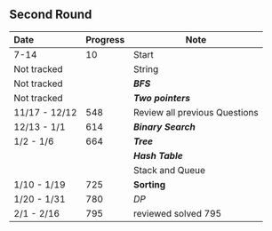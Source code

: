 ##  Second Round

| Date          | Progress | Note                          |
| :------------ | -------- | ----------------------------- |
| 7-14          | 10       | Start                         |
| Not tracked   |          | String                        |
| Not tracked   |          | ***BFS***                     |
| Not tracked   |          | ***Two pointers***            |
| 11/17 - 12/12 | 548      | Review all previous Questions |
| 12/13 - 1/1   | 614      | ***Binary Search***           |
| 1/2 - 1/6     | 664      | ***Tree***                    |
|               |          | ***Hash Table***              |
|               |          | Stack and Queue               |
| 1/10 - 1/19   | 725      | **Sorting**                   |
| 1/20 - 1/31   | 780      | *DP*                          |
| 2/1 - 2/16    | 795      | reviewed solved 795           |



